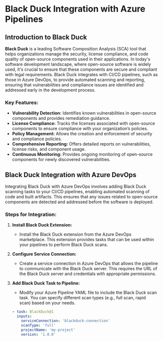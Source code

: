 # Black Duck Integration with Azure Pipelines

## Introduction to Black Duck

**Black Duck** is a leading Software Composition Analysis (SCA) tool that helps organizations manage the security, license compliance, and code quality of open-source components used in their applications. In today's software development landscape, where open-source software is widely used, it's crucial to ensure that these components are secure and compliant with legal requirements. Black Duck integrates with CI/CD pipelines, such as those in Azure DevOps, to provide automated scanning and reporting, ensuring that vulnerabilities and compliance issues are identified and addressed early in the development process.

### Key Features:
- **Vulnerability Detection:** Identifies known vulnerabilities in open-source components and provides remediation guidance.
- **License Compliance:** Tracks the licenses associated with open-source components to ensure compliance with your organization’s policies.
- **Policy Management:** Allows the creation and enforcement of security and compliance policies.
- **Comprehensive Reporting:** Offers detailed reports on vulnerabilities, license risks, and component usage.
- **Continuous Monitoring:** Provides ongoing monitoring of open-source components for newly discovered vulnerabilities.

## Black Duck Integration with Azure DevOps

Integrating Black Duck with Azure DevOps involves adding Black Duck scanning tasks to your CI/CD pipelines, enabling automated scanning of code and built artifacts. This ensures that any issues related to open-source components are detected and addressed before the software is deployed.

### Steps for Integration:

1. **Install Black Duck Extension:**
   - Install the Black Duck extension from the Azure DevOps marketplace. This extension provides tasks that can be used within your pipelines to perform Black Duck scans.

2. **Configure Service Connection:**
   - Create a service connection in Azure DevOps that allows the pipeline to communicate with the Black Duck server. This requires the URL of the Black Duck server and credentials with appropriate permissions.

3. **Add Black Duck Task to Pipeline:**
   - Modify your Azure Pipeline YAML file to include the Black Duck scan task. You can specify different scan types (e.g., full scan, rapid scan) based on your needs.

   ```yaml
   - task: BlackDuck@1
     inputs:
       serviceConnection: 'blackduck-connection'
       scanType: 'full'
       projectName: 'my-project'
       version: '1.0.0'

